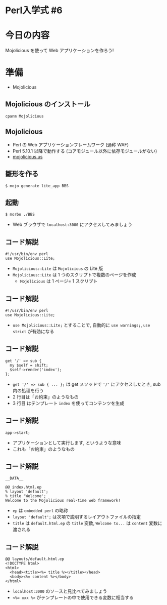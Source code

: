 # Perl入学式 #6

# 今日の内容
Mojolicious を使って Web アプリケーションを作ろう!

# 準備
- Mojolicious

## Mojolicious のインストール

    cpanm Mojolicious

## Mojolicious
- Perl の Web アプリケーションフレームワーク (通称 WAF)
- Perl 5.10.1 以降で動作する (コアモジュール以外に依存モジュールがない)
- [mojolicious.us](http://mojolicio.us/)

## 雛形を作る

    $ mojo generate lite_app BBS

## 起動

    $ morbo ./BBS

- Web ブラウザで `localhost:3000` にアクセスしてみましょう

## コード解説

    #!/usr/bin/env perl
    use Mojolicious::Lite;

- `Mojolicious::Lite` は `Mojolicious` の Lite 版
- `Mojolicious::Lite` は 1 つのスクリプトで複数のページを作成
  - `Mojolicious` は 1 ページ= 1 スクリプト

## コード解説

    #!/usr/bin/env perl
    use Mojolicious::Lite;

- `use Mojolicious::Lite;` とすることで, 自動的に `use warnings;`, `use strict` が有効になる

## コード解説
    get '/' => sub {
      my $self = shift;
      $self->render('index');
    };

- `get '/' => sub { ... };` は get メソッドで `'/'` にアクセスしたとき, sub 内の処理を行う
- 2 行目は「お約束」のようなもの
- 3 行目 はテンプレート `index` を使ってコンテンツを生成

## コード解説
    app->start;

- アプリケーションとして実行します, というような意味
- これも「お約束」のようなもの

## コード解説
    __DATA__

    @@ index.html.ep
    % layout 'default';
    % title 'Welcome';
    Welcome to the Mojolicious real-time web framework!

- `ep` は `embedded perl` の略称
- `layout 'default';` は次項で説明するレイアウトファイルの指定
- `title` は `default.html.ep` の `title` 変数, `Welcome to...` は `content` 変数に渡される

## コード解説
    @@ layouts/default.html.ep
    <!DOCTYPE html>
    <html>
      <head><title><%= title %></title></head>
      <body><%= content %></body>
    </html>

- `localhost:3000` のソースと見比べてみましょう
- `<%= xxx %>` がテンプレートの中で使用できる変数に相当する 
